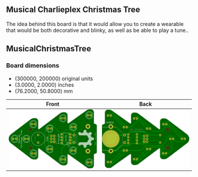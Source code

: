 ## Musical Charlieplex Christmas Tree

The idea behind this board is that it would allow you to create a wearable that would be both decorative and blinky, as well as be able to play a tune.. 
## MusicalChristmasTree 


### Board dimensions

* (300000, 200000) original units
* (3.0000, 2.0000) inches
* (76.2000, 50.8000) mm



| Front | Back |
| --- | --- |
| ![Front](MusicalChristmasTree.png) | ![Back](MusicalChristmasTree_back.png) |


